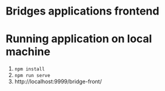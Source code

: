 # Bridges applications frontend


# Running application on local machine

1. `npm install`
2. `npm run serve`
3. http://localhost:9999/bridge-front/
